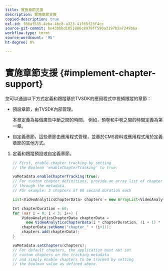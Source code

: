 ```yaml
---
title: 實施章節支援
description: 實施章節支援
copied-description: true
exl-id: f86af555-4eba-4bc8-a323-41f65f23f4cc
source-git-commit: be43bbbd1051886c8979ff590a3197b2a7249b6a
workflow-type: tm+mt
source-wordcount: '95'
ht-degree: 0%

---
```


# 實施章節支援 {#implement-chapter-support}

您可以通過以下方式定義和跟蹤基於TVSDK的應用程式中視頻跟蹤的章節：

* 預設章節，由TVSDK內部管理。

   本章定義為每個廣告中斷之間的時間。 例如，預卷和中卷之間的時間定義為第一章。
* 自定義章節，這些章節由應用程式管理，並基於CMS資料或應用程式用於定義章節的其他方式。

1. 定義和跟蹤預設或自定義章節。

   ```java
   // First, enable chapter tracking by setting  
   // the Boolean 'enableChapterTracking' to true: 
   
   vaMetadata.enableChapterTracking(true); 
   // For custom chapter definitions, provide an array list of chapters  
   // through the metadata. 
   // For example: 3 chapters of 60 second duration each 
   
   List<VideoAnalyticsChapterData> chapters = new ArrayList<VideoAnalyticsChapterData>(); 
   
   Int chapterDuration = 60; 
   for (var i = 0; i < 3; i++) { 
       VideoAnalyticsChapterData chapterData =  
         new VideoAnalyticsChapterData(i * chapterDuration, (i + 1) * chapterDuration);  
       chapterData.setName("chapter_" + (i+1)); 
       chapters.add(chapterData); 
   } 
   
   vaMetadata.setChapters(chapters); 
   // For default chapters, the application must not set  
   // custom chapters on the tracking metadata 
   // and simply enable chapters to be tracked by setting  
   // the boolean value as defined above.
   ```
